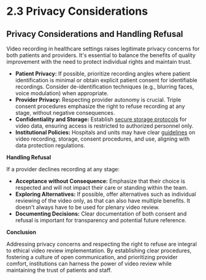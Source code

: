 # 2.3 Privacy Considerations

## **Privacy Considerations and Handling Refusal**

Video recording in healthcare settings raises legitimate privacy concerns for both patients and providers. It's essential to balance the benefits of quality improvement with the need to protect individual rights and maintain trust.

* **Patient Privacy:** If possible, prioritize recording angles where patient identification is minimal or obtain explicit patient consent for identifiable recordings. Consider de-identification techniques (e.g., blurring faces, voice modulation) when appropriate.
* **Provider Privacy:** Respecting provider autonomy is crucial. Triple consent procedures emphasize the right to refuse recording at any stage, without negative consequences.
* **Confidentiality and Storage:** Establish [secure storage protocols](../../level-1-fundamentals/1.-preproduction/1.7-safe-simple-and-small/simple/) for video data, ensuring access is restricted to authorized personnel only.
* **Institutional Policies:** Hospitals and units may have clear [guidelines](../../level-1-fundamentals/1.-preproduction/1.7-safe-simple-and-small/safe/check-for-institutional-rules.md) on video recording, storage, consent procedures, and use, aligning with data protection regulations.

**Handling Refusal**

If a provider declines recording at any stage:

* **Acceptance without Consequence:** Emphasize that their choice is respected and will not impact their care or standing within the team.&#x20;
* **Exploring Alternatives:** If possible, offer alternatives such as individual reviewing of the video only, as that can also have multiple benefits. It doesn't always have to be used for plenary video review.
* **Documenting Decisions:** Clear documentation of both consent and refusal is important for transparency and potential future reference.

**Conclusion**

Addressing privacy concerns and respecting the right to refuse are integral to ethical video review implementation. By establishing clear procedures, fostering a culture of open communication, and prioritizing provider comfort, institutions can harness the power of video review while maintaining the trust of patients and staff.
